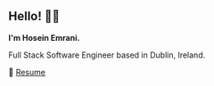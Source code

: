 ## Hello! 👋🏻

**I'm Hosein Emrani.**

Full Stack Software Engineer based in Dublin, Ireland.

📄 [Resume](https://cv.hosein.me)
